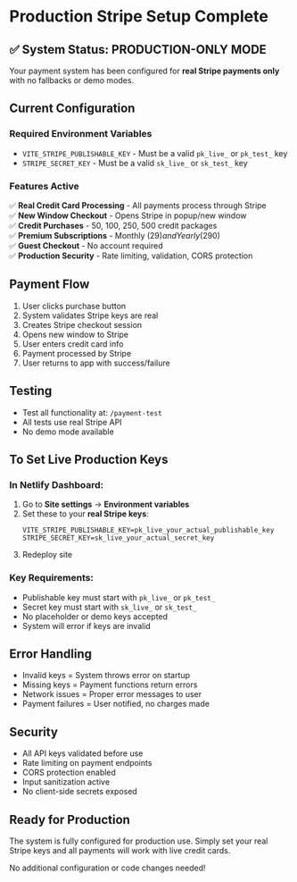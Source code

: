 # Production Stripe Setup Complete

## ✅ System Status: PRODUCTION-ONLY MODE

Your payment system has been configured for **real Stripe payments only** with no fallbacks or demo modes.

## Current Configuration

### Required Environment Variables
- `VITE_STRIPE_PUBLISHABLE_KEY` - Must be a valid `pk_live_` or `pk_test_` key
- `STRIPE_SECRET_KEY` - Must be a valid `sk_live_` or `sk_test_` key

### Features Active
✅ **Real Credit Card Processing** - All payments process through Stripe  
✅ **New Window Checkout** - Opens Stripe in popup/new window  
✅ **Credit Purchases** - 50, 100, 250, 500 credit packages  
✅ **Premium Subscriptions** - Monthly ($29) and Yearly ($290)  
✅ **Guest Checkout** - No account required  
✅ **Production Security** - Rate limiting, validation, CORS protection  

## Payment Flow
1. User clicks purchase button
2. System validates Stripe keys are real
3. Creates Stripe checkout session
4. Opens new window to Stripe
5. User enters credit card info
6. Payment processed by Stripe
7. User returns to app with success/failure

## Testing
- Test all functionality at: `/payment-test`
- All tests use real Stripe API
- No demo mode available

## To Set Live Production Keys

### In Netlify Dashboard:
1. Go to **Site settings** → **Environment variables**
2. Set these to your **real Stripe keys**:
   ```
   VITE_STRIPE_PUBLISHABLE_KEY=pk_live_your_actual_publishable_key
   STRIPE_SECRET_KEY=sk_live_your_actual_secret_key
   ```
3. Redeploy site

### Key Requirements:
- Publishable key must start with `pk_live_` or `pk_test_`
- Secret key must start with `sk_live_` or `sk_test_`
- No placeholder or demo keys accepted
- System will error if keys are invalid

## Error Handling
- Invalid keys = System throws error on startup
- Missing keys = Payment functions return errors
- Network issues = Proper error messages to user
- Payment failures = User notified, no charges made

## Security
- All API keys validated before use
- Rate limiting on payment endpoints
- CORS protection enabled
- Input sanitization active
- No client-side secrets exposed

## Ready for Production
The system is fully configured for production use. Simply set your real Stripe keys and all payments will work with live credit cards.

No additional configuration or code changes needed!
